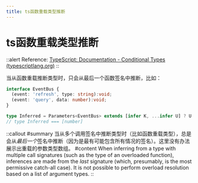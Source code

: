 ```yaml
---
title: ts函数重载类型推断
---
```


# ts函数重载类型推断

::alert
Reference: [TypeScript: Documentation - Conditional Types (typescriptlang.org)](https://www.typescriptlang.org/docs/handbook/2/conditional-types.html#inferring-within-conditional-types)
::

当从函数重载推断类型时，只会从最后一个函数签名中推断，比如：

```typescript
interface EventBus {
  (event: 'refresh', type: string):void;
  (event: 'query', data: number):void;
}

type Inferred = Parameters<EventBus> extends [infer K, ...infer U] ? U : never;
// type Inferred === [number]
```
::callout
#summary
当从多个调用签名中推断类型时（比如函数重载类型），总是会从*最后一个*签名中推断（因为是最有可能包含所有情况的签名）。这里没有办法展示出重载的参数类型数组。
#content
When inferring from a type with multiple call signatures (such as the type of an overloaded function), inferences are made from the *last* signature (which, presumably, is the most permissive catch-all case). It is not possible to perform overload resolution based on a list of argument types.
::
